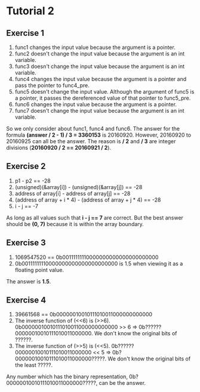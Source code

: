 Tutorial 2
==========

## Exercise 1 
1. func1 changes the input value because the argument is a pointer.
2. func2 doesn't change the input value because the argument is an int variable.
3. func3 doesn't change the input value because the argument is an int variable.
4. func4 changes the input value because the argument is a pointer and pass the pointer to func4\_pre.
5. func5 doesn't change the input value. Although the argument of func5 is a pointer, it passes the dereferenced value of that pointer to func5\_pre.
6. func6 changes the input value because the argument is a pointer.
7. func7 doesn't change the input value because the argument is an int variable.

So we only consider about func1, func4 and func6. The answer for the formula **(answer / 2 - 1) / 3 = 3360153** is 20160920. However, 20160920 to 20160925 can all be the answer. The reason is **/ 2** and **/ 3** are integer divisions (**20160920 / 2 == 20160921 / 2**).

## Exercise 2
1. p1 - p2 == -28
2. (unsigned)(&array[i]) - (unsigned)(&array[j]) == -28
3. address of array[i] - address of array[j] == -28
4. (address of array + i * 4) - (address of array + j * 4) == -28
5. i - j == -7

As long as all values such that **i - j == 7** are correct. But the best answer should be **(0, 7)** because it is within the array boundary.

## Exercise 3
1. 1069547520 == 0b00111111110000000000000000000000 
2. 0b00111111110000000000000000000000 is 1.5 when viewing it as a floating point value.

The answer is **1.5**.

## Exercise 4
1. 39661568 == 0b00000010010111010011000000000000
2. The inverse function of (<<6) is (>>6). 0b00000010010111010011000000000000 >> 6 => 0b??????00000010010111010011000000. We don't know the original bits of ??????.
3. The inverse function of (>>5) is (<<5).  0b??????00000010010111010011000000 << 5 => 0b?00000010010111010011000000?????. We don't know the original bits of the least ?????.

Any number which has the binary representation, 0b?00000010010111010011000000?????, can be the answer.
